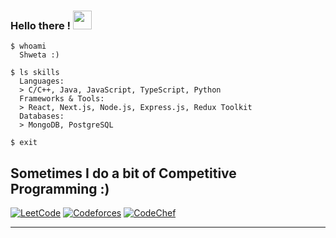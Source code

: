 ### Hello there ! <img src="https://user-images.githubusercontent.com/96183163/189265308-c4ce98c4-e34c-457f-aaed-318a283c672a.gif" width="30"/>
```
$ whoami  
  Shweta :)

$ ls skills  
  Languages:
  > C/C++, Java, JavaScript, TypeScript, Python  
  Frameworks & Tools:
  > React, Next.js, Node.js, Express.js, Redux Toolkit
  Databases:
  > MongoDB, PostgreSQL  

$ exit
```

## Sometimes I do a bit of Competitive Programming :)

[![LeetCode](https://cdn.iconscout.com/icon/free/png-256/free-leetcode-logo-icon-download-in-svg-png-gif-file-formats--technology-social-media-vol-4-pack-logos-icons-2944960.png?f=webp)](https://leetcode.com/u/bunny46/)
[![Codeforces](https://cdn.iconscout.com/icon/free/png-128/free-code-forces-logo-icon-download-in-svg-png-gif-file-formats--technology-social-media-vol-2-pack-logos-icons-2944796.png?f=webp)](https://codeforces.com/profile/shwet46)
[![CodeChef](https://img.icons8.com/fluent/512/codechef.png)](https://www.codechef.com/users/shwet46)







---
